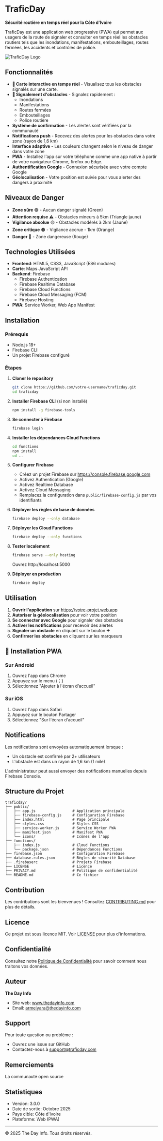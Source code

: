 # TraficDay

**Sécurité routière en temps réel pour la Côte d'Ivoire**

TraficDay est une application web progressive (PWA) qui permet aux usagers de la route de signaler et consulter en temps réel les obstacles routiers tels que les inondations, manifestations, embouteillages, routes fermées, les accidents et contrôles de police.

![TraficDay Logo](./public/logo.png)

## Fonctionnalités

- **📍 Carte interactive en temps réel** - Visualisez tous les obstacles signalés sur une carte. 
- **🚨 Signalement d'obstacles** - Signalez rapidement :
  - Inondations
  - Manifestations
  - Routes fermées
  - Embouteillages
  - Police routière
- **Système de confirmation** - Les alertes sont vérifiées par la communauté
- **Notifications push** - Recevez des alertes pour les obstacles dans votre zone (rayon de 1,6 km)
- **Interface adaptive** - Les couleurs changent selon le niveau de danger dans votre zone
- **PWA** - Installez l'app sur votre téléphone comme une app native à partir de votre navigateur Chrome, firefox ou Edge. 
- **Authentification Google** - Connexion sécurisée avec votre compte Google
- **Géolocalisation** - Votre position est suivie pour vous alerter des dangers à proximité

## Niveaux de Danger

- **Zone sûre** 🟢 - Aucun danger signalé (Green)
- **Attention requise** ⚠️ - Obstacles mineurs à 5km (Triangle jaune)
- **Vigilance absolue** 🟡 - Obstacles modérés à 2km (Jaune)
- **Zone critique** 🟠 - Vigilance accrue - 1km (Orange)
- **Danger** 🔴 - Zone dangereuse (Rouge)

## Technologies Utilisées

- **Frontend**: HTML5, CSS3, JavaScript (ES6 modules)
- **Carte**: Maps JavaScript API
- **Backend**: Firebase
  - Firebase Authentication
  - Firebase Realtime Database
  - Firebase Cloud Functions
  - Firebase Cloud Messaging (FCM)
  - Firebase Hosting
- **PWA**: Service Worker, Web App Manifest

## Installation

### Prérequis

- Node.js 18+
- Firebase CLI
- Un projet Firebase configuré

### Étapes

1. **Cloner le repository**
   ```bash
   git clone https://github.com/votre-username/traficday.git
   cd traficday
   ```

2. **Installer Firebase CLI** (si non installé)
   ```bash
   npm install -g firebase-tools
   ```

3. **Se connecter à Firebase**
   ```bash
   firebase login
   ```

4. **Installer les dépendances Cloud Functions**
   ```bash
   cd functions
   npm install
   cd ..
   ```

5. **Configurer Firebase**
   - Créez un projet Firebase sur https://console.firebase.google.com
   - Activez Authentication (Google)
   - Activez Realtime Database
   - Activez Cloud Messaging
   - Remplacez la configuration dans `public/firebase-config.js` par vos identifiants

6. **Déployer les règles de base de données**
   ```bash
   firebase deploy --only database
   ```

7. **Déployer les Cloud Functions**
   ```bash
   firebase deploy --only functions
   ```

8. **Tester localement**
   ```bash
   firebase serve --only hosting
   ```
   Ouvrez http://localhost:5000

9. **Déployer en production**
   ```bash
   firebase deploy
   ```

## Utilisation

1. **Ouvrir l'application** sur https://votre-projet.web.app
2. **Autoriser la géolocalisation** pour voir votre position
3. **Se connecter avec Google** pour signaler des obstacles
4. **Activer les notifications** pour recevoir des alertes
5. **Signaler un obstacle** en cliquant sur le bouton ➕
6. **Confirmer les obstacles** en cliquant sur les marqueurs

## 📱 Installation PWA

### Sur Android
1. Ouvrez l'app dans Chrome
2. Appuyez sur le menu (⋮)
3. Sélectionnez "Ajouter à l'écran d'accueil"

### Sur iOS
1. Ouvrez l'app dans Safari
2. Appuyez sur le bouton Partager
3. Sélectionnez "Sur l'écran d'accueil"

## Notifications

Les notifications sont envoyées automatiquement lorsque :
- Un obstacle est confirmé par 2+ utilisateurs
- L'obstacle est dans un rayon de 1,6 km (1 mile)

L'administrateur peut aussi envoyer des notifications manuelles depuis Firebase Console.

## Structure du Projet

```
traficday/
├── public/
│   ├── app.js                 # Application principale
│   ├── firebase-config.js     # Configuration Firebase
│   ├── index.html             # Page principale
│   ├── styles.css             # Styles CSS
│   ├── service-worker.js      # Service Worker PWA
│   ├── manifest.json          # Manifest PWA
│   └── icons/                 # Icônes de l'app
├── functions/
│   ├── index.js               # Cloud Functions
│   └── package.json           # Dépendances Functions
├── firebase.json              # Configuration Firebase
├── database.rules.json        # Règles de sécurité Database
├── .firebaserc                # Projets Firebase
├── LICENSE                    # Licence
├── PRIVACY.md                 # Politique de confidentialité
└── README.md                  # Ce fichier
```

## Contribution

Les contributions sont les bienvenues ! Consultez [CONTRIBUTING.md](CONTRIBUTING.md) pour plus de détails.

## Licence

Ce projet est sous licence MIT. Voir [LICENSE](LICENSE) pour plus d'informations.

## Confidentialité

Consultez notre [Politique de Confidentialité](PRIVACY.md) pour savoir comment nous traitons vos données.

## Auteur

**The Day Info**
- Site web: www.thedayinfo.com
- Email: armelyara@thedayinfo.com

## Support

Pour toute question ou problème :
- Ouvrez une issue sur GitHub
- Contactez-nous à support@traficday.com

## Remerciements

La communauté open source

## Statistiques

- Version: 3.0.0
- Date de sortie: Octobre 2025
- Pays cible: Côte d'Ivoire
- Plateforme: Web (PWA)

---

© 2025 The Day Info. Tous droits réservés.

